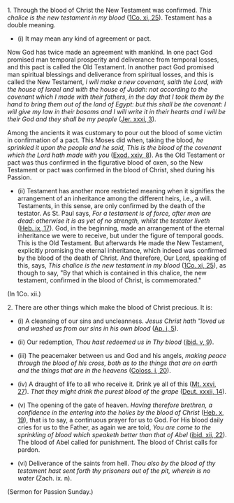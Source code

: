 
1\. Through the blood of Christ the New Testament was confirmed. _This chalice is the new testament in my blood_ ([1Co. xi, 25](https://vulgata.online/bible/1Co.xi?ed=DR2&vfn=DR2.1Co.xi.25:vs)). Testament has a double meaning.

- (i) It may mean any kind of agreement or pact.

Now God has twice made an agreement with mankind. In one pact God promised man temporal prosperity and deliverance from temporal losses, and this pact is called the Old Testament. In another pact God promised man spiritual blessings and deliverance from spiritual losses, and this is called the New Testament, _I will make a new covenant, saith the Lord, with the house of Israel and with the house of Judah: not according to the covenant which I made with their fathers, in the day that I took them by the hand to bring them out of the land of Egypt: but this shall be the covenant: I will give my law in their bosoms and I will write it in their hearts and I will be their God and they shall be my people_ ([Jer. xxxi, 3](https://vulgata.online/bible/Jer.xxxi?ed=DR2&vfn=DR2.Jer.xxxi.3:vs)).

Among the ancients it was customary to pour out the blood of some victim in confirmation of a pact. This Moses did when, taking the blood, _he sprinkled it upon the people and he said, This is the blood of the covenant which the Lord hath made with you_ ([Exod. xxiv, 8](https://vulgata.online/bible/Exod.xxiv?ed=DR2&vfn=DR2.Exod.xxiv.8:vs)). As the Old Testament or pact was thus confirmed in the figurative blood of oxen, so the New Testament or pact was confirmed in the blood of Christ, shed during his Passion.

- (ii) Testament has another more restricted meaning when it signifies the arrangement of an inheritance among the different heirs, i.e., a will. Testaments, in this sense, are only confirmed by the death of the testator. As St. Paul says, _For a testament is of force, after men are dead: otherwise it is as yet of no strength, whilst the testator liveth_ ([Heb. ix, 17](https://vulgata.online/bible/Heb.ix?ed=DR2&vfn=DR2.Heb.ix.17:vs)). God, in the beginning, made an arrangement of the eternal inheritance we were to receive, but under the figure of temporal goods. This is the Old Testament. But afterwards He made the New Testament, explicitly promising the eternal inheritance, which indeed was confirmed by the blood of the death of Christ. And therefore, Our Lord, speaking of this, says, _This chalice is the new testament in my blood_ ([1Co. xi, 25](https://vulgata.online/bible/1Co.xi?ed=DR2&vfn=DR2.1Co.xi.25:vs)), as though to say, "By that which is contained in this chalice, the new testament, confirmed in the blood of Christ, is commemorated."

(In 1Co. xii.)

2\. There are other things which make the blood of Christ precious. It is:

- (i) A cleansing of our sins and uncleanness. _Jesus Christ hath "loved us and washed us from our sins in his own blood_ ([Ap. i, 5](https://vulgata.online/bible/Ap.i?ed=DR2&vfn=DR2.Ap.i.5:vs)).

- (ii) Our redemption, _Thou hast redeemed us in Thy blood_ ([ibid. v, 9](https://vulgata.online/bible/ibid.v?ed=DR2&vfn=DR2.ibid.v.9:vs)).

- (iii) The peacemaker between us and God and his angels, _making peace through the blood of his cross, both as to the things that are on earth and the things that are in the heavens_ ([Coloss. i, 20](https://vulgata.online/bible/Coloss.i?ed=DR2&vfn=DR2.Coloss.i.20:vs)).

- (iv) A draught of life to all who receive it. Drink ye all of this ([Mt. xxvi, 27](https://vulgata.online/bible/Mt.xxvi?ed=DR2&vfn=DR2.Mt.xxvi.27:vs)). _That they might drink the purest blood of the grape_ ([Deut. xxxii, 14](https://vulgata.online/bible/Deut.xxxii?ed=DR2&vfn=DR2.Deut.xxxii.14:vs)).

- (v) The opening of the gate of heaven. _Having therefore brethren, a confidence in the entering into the holies by the blood of Christ_ ([Heb. x, 19](https://vulgata.online/bible/Heb.x?ed=DR2&vfn=DR2.Heb.x.19:vs)), that is to say, a continuous prayer for us to God. For His blood daily cries for us to the Father, as again we are told, _You are come to the sprinkling of blood which speaketh better than that of Abel_ ([ibid. xii, 22](https://vulgata.online/bible/ibid.xii?ed=DR2&vfn=DR2.ibid.xii.22:vs-24)). The blood of Abel called for punishment. The blood of Christ calls for pardon.

- (vi) Deliverance of the saints from hell. _Thou also by the blood of thy testament hast sent forth thy prisoners out of the pit, wherein is no water_ (Zach. ix. n).

(Sermon for Passion Sunday.)

